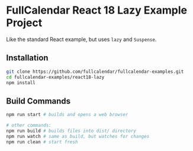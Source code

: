 
# FullCalendar React 18 Lazy Example Project

Like the standard React example, but uses `lazy` and `Suspense`.


## Installation

```bash
git clone https://github.com/fullcalendar/fullcalendar-examples.git
cd fullcalendar-examples/react18-lazy
npm install
```


## Build Commands

```bash
npm run start # builds and opens a web browser

# other commands:
npm run build # builds files into dist/ directory
npm run watch # same as build, but watches for changes
npm run clean # start fresh
```
